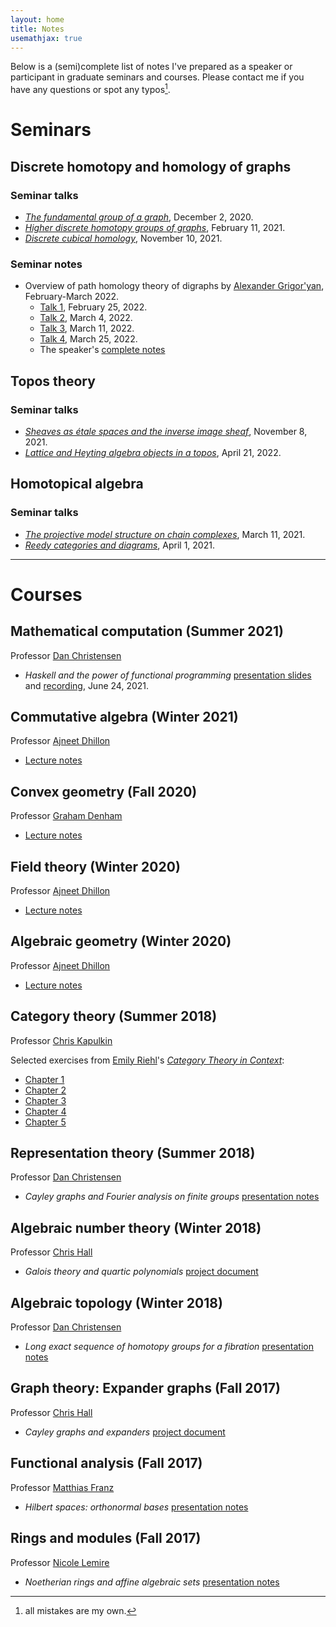 ```yaml
---
layout: home
title: Notes 
usemathjax: true
---
```

Below is a (semi)complete list of notes I've prepared as a speaker or participant in graduate seminars and courses. Please contact me if you have any questions or spot any typos[^1].

[^1]: all mistakes are my own.

# Seminars

## Discrete homotopy and homology of graphs

### Seminar talks
- [*The fundamental group of a graph*](/files/discrete-homotopy/fund-group-graph.pdf), December 2, 2020.
- [*Higher discrete homotopy groups of graphs*](/files/discrete-homotopy/higher-disc-groups.pdf), February 11, 2021.
- [*Discrete cubical homology*](/files/discrete-homotopy/disc-hom.pdf), November 10, 2021.

### Seminar notes
- Overview of path homology theory of digraphs by [Alexander Grigor'yan](https://www.math.uni-bielefeld.de/~grigor/), February-March 2022.
    - [Talk 1](/files/discrete-homology/talk-1.pdf), February 25, 2022.
    - [Talk 2](/files/discrete-homology/talk-2.pdf), March 4, 2022.
    - [Talk 3](/files/discrete-homology/talk-3.pdf), March 11, 2022.
    - [Talk 4](/files/discrete-homology/talk-4.pdf), March 25, 2022.
    - The speaker's [complete notes](https://www.math.uni-bielefeld.de/~grigor/dslides.pdf)

## Topos theory
### Seminar talks
- [*Sheaves as étale spaces and the inverse image sheaf*](/files/topos-theory/sheaves.pdf), November 8, 2021.
- [*Lattice and Heyting algebra objects in a topos*](/files/topos-theory/heyting.pdf), April 21, 2022.


## Homotopical algebra
### Seminar talks
- [*The projective model structure on chain complexes*](/files/homotopical-algebra/chain-complexes.pdf), March 11, 2021.
- [*Reedy categories and diagrams*](/files/homotopical-algebra/reedy.pdf), April 1, 2021.

-----
# Courses
## Mathematical computation (Summer 2021)
Professor [Dan Christensen](https://jdc.math.uwo.ca/)
- *Haskell and the power of functional programming* [presentation slides](/files/haskell-slides.pdf) and [recording](https://www.youtube.com/watch?v=vRPyaeW-HNc), June 24, 2021.

## Commutative algebra (Winter 2021)
Professor [Ajneet Dhillon](https://www.math.uwo.ca/faculty/dhillon/)
- [Lecture notes](https://www.dropbox.com/sh/ohqk8lgbruqmkg9/AABm4pk2g81UBASG_9fPV1cVa?dl=0)

## Convex geometry (Fall 2020)
Professor [Graham Denham](http://gdenham.math.uwo.ca/)
- [Lecture notes](https://www.dropbox.com/sh/m8dzqng5twea5bf/AABo4vcbs_ZbD1bGiHKd8O0xa?dl=0)

## Field theory (Winter 2020)
Professor [Ajneet Dhillon](https://www.math.uwo.ca/faculty/dhillon/)
- [Lecture notes](https://www.dropbox.com/sh/a6kjqy1l8ygllyq/AAAOHmKjqPMWKpMySZ0G7Xy3a?dl=0)

## Algebraic geometry (Winter 2020)
Professor [Ajneet Dhillon](https://www.math.uwo.ca/faculty/dhillon/)
- [Lecture notes](https://www.dropbox.com/sh/7bw78r625rekuvn/AADEgfneDF_EkVh6b43zWwSxa?dl=0)

## Category theory (Summer 2018)
Professor [Chris Kapulkin](https://www.math.uwo.ca/faculty/kapulkin/)

Selected exercises from [Emily Riehl](https://emilyriehl.github.io/)'s [*Category Theory in Context*](https://emilyriehl.github.io/files/context.pdf):
- [Chapter 1](/files/cat-theory-exercises/chapter-1.pdf)
- [Chapter 2](/files/cat-theory-exercises/chapter-2.pdf)
- [Chapter 3](/files/cat-theory-exercises/chapter-3.pdf)
- [Chapter 4](/files/cat-theory-exercises/chapter-4.pdf)
- [Chapter 5](/files/cat-theory-exercises/chapter-5.pdf)

## Representation theory (Summer 2018)
Professor [Dan Christensen](https://jdc.math.uwo.ca/)

- *Cayley graphs and Fourier analysis on finite groups* [presentation notes](/files/rep-theory/presentation-notes.pdf)

## Algebraic number theory (Winter 2018)
Professor [Chris Hall](https://www.math.uwo.ca/faculty/hall/)
- *Galois theory and quartic polynomials* [project document](/files/alg-num/project-doc.pdf)

## Algebraic topology (Winter 2018)
Professor [Dan Christensen](https://jdc.math.uwo.ca/)

- *Long exact sequence of homotopy groups for a fibration* [presentation notes](/files/alg-top/pres-notes.pdf)

## Graph theory: Expander graphs (Fall 2017)
Professor [Chris Hall](https://www.math.uwo.ca/faculty/hall/)
- *Cayley graphs and expanders* [project document](/files/expanders/project-doc.pdf)

## Functional analysis (Fall 2017)
Professor [Matthias Franz](https://www.math.uwo.ca/faculty/franz/)
- *Hilbert spaces: orthonormal bases* [presentation notes](/files/func-analysis/pres-notes.pdf)

## Rings and modules (Fall 2017)
Professor [Nicole Lemire](http://gdenham.math.uwo.ca/nlemire/)
- *Noetherian rings and affine algebraic sets* [presentation notes](/files/rings/pres-notes.pdf)
